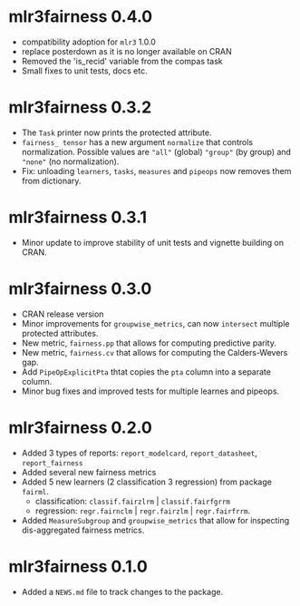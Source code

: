 # mlr3fairness 0.4.0

* compatibility adoption for `mlr3` 1.0.0
* replace posterdown as it is no longer available on CRAN
* Removed the 'is_recid' variable from the compas task
* Small fixes to unit tests, docs etc.

# mlr3fairness 0.3.2

* The `Task` printer now prints the protected attribute.
* `fairness_ tensor` has a new argument `normalize` that controls normalization.
  Possible values are `"all"` (global) `"group"` (by group) and `"none"` (no normalization).
*  Fix: unloading `learners`, `tasks`, `measures` and `pipeops` now removes them from dictionary.

# mlr3fairness 0.3.1

* Minor update to improve stability of unit tests and vignette building on CRAN.

# mlr3fairness 0.3.0

* CRAN release version
* Minor improvements for `groupwise_metrics`, can now `intersect` multiple protected attributes.
* New metric, `fairness.pp` that allows for computing predictive parity.
* New metric, `fairness.cv` that allows for computing the Calders-Wevers gap.
* Add `PipeOpExplicitPta` thtat copies the `pta` column into a separate column.
* Minor bug fixes and improved tests for multiple learnes and pipeops.

# mlr3fairness 0.2.0

* Added 3 types of reports: `report_modelcard`, `report_datasheet`, `report_fairness`
* Added several new fairness metrics
* Added 5 new learners (2 classification 3 regression) from package `fairml`.
  * classification: `classif.fairzlrm` | `classif.fairfgrrm`
  * regression:     `regr.fairnclm` | `regr.fairzlm` | `regr.fairfrrm`.
* Added `MeasureSubgroup` and `groupwise_metrics` that allow for inspecting dis-aggregated fairness metrics.

# mlr3fairness 0.1.0

* Added a `NEWS.md` file to track changes to the package.

